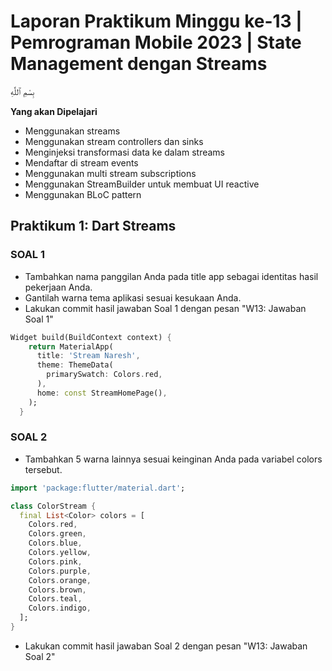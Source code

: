 # Laporan Praktikum Minggu ke-13 | Pemrograman Mobile 2023 | State Management dengan Streams

بِسْمِ ٱللَّٰهِ

**Yang akan Dipelajari**

- Menggunakan streams
- Menggunakan stream controllers dan sinks
- Menginjeksi transformasi data ke dalam streams
- Mendaftar di stream events
- Menggunakan multi stream subscriptions
- Menggunakan StreamBuilder untuk membuat UI reactive
- Menggunakan BLoC pattern

## **Praktikum 1: Dart Streams**

### **SOAL 1**
- Tambahkan nama panggilan Anda pada title app sebagai identitas hasil pekerjaan Anda.
- Gantilah warna tema aplikasi sesuai kesukaan Anda.
- Lakukan commit hasil jawaban Soal 1 dengan pesan "W13: Jawaban Soal 1"

```dart
Widget build(BuildContext context) {
    return MaterialApp(
      title: 'Stream Naresh',
      theme: ThemeData(
        primarySwatch: Colors.red,
      ),
      home: const StreamHomePage(),
    );
  }
```

### **SOAL 2**
- Tambahkan 5 warna lainnya sesuai keinginan Anda pada variabel colors tersebut.
```dart
import 'package:flutter/material.dart';

class ColorStream {
  final List<Color> colors = [
    Colors.red,
    Colors.green,
    Colors.blue,
    Colors.yellow,
    Colors.pink,
    Colors.purple,
    Colors.orange,
    Colors.brown,
    Colors.teal,
    Colors.indigo,
  ];
}

```

- Lakukan commit hasil jawaban Soal 2 dengan pesan "W13: Jawaban Soal 2"

